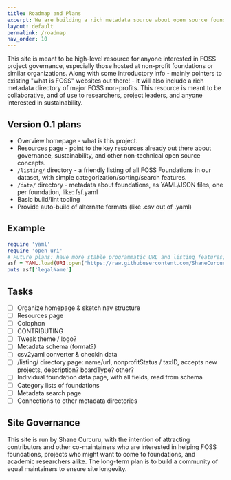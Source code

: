 ```yaml
---
title: Roadmap and Plans
excerpt: We are building a rich metadata source about open source foundations for use by researchers.
layout: default
permalink: /roadmap
nav_order: 10
---
```


This site is meant to be high-level resource for anyone interested in FOSS project governance, especially those hosted at non-profit foundations or similar organizations.  Along with some introductory info - mainly pointers to existing "what is FOSS" websites out there! - it will also include a rich metadata directory of major FOSS non-profits.  This resource is meant to be collaborative, and of use to researchers, project leaders, and anyone interested in sustainability.

## Version 0.1 plans

- Overview homepage - what is this project.
- Resources page - point to the key resources already out there about governance, sustainability, and other non-technical open source concepts.
- `/listing/` directory - a friendly listing of all FOSS Foundations in our dataset, with simple categorization/sorting/search features.
- `/data/` directory - metadata about foundations, as YAML/JSON files, one per foundation, like: fsf.yaml
- Basic build/lint tooling
- Provide auto-build of alternate formats (like .csv out of .yaml)

## Example

```ruby
require 'yaml'
require 'open-uri'
# Future plans: have more stable programmatic URL and listing features; offer CSV and other formats
asf = YAML.load(URI.open("https://raw.githubusercontent.com/ShaneCurcuru/fossfoundation/main/_foundations/asf.md"))
puts asf['legalName']
```

## Tasks

- [ ] Organize homepage & sketch nav structure
- [ ] Resources page
- [ ] Colophon
- [ ] CONTRIBUTING
- [ ] Tweak theme / logo?
- [ ] Metadata schema (format?)
- [ ] csv2yaml converter & checkin data
- [ ] /listing/ directory page: name/url, nonprofitStatus / taxID, accepts new projects, description? boardType? other?
- [ ] Individual foundation data page, with all fields, read from schema
- [ ] Category lists of foundations
- [ ] Metadata search page
- [ ] Connections to other metadata directories

## Site Governance

This site is run by Shane Curcuru, with the intention of attracting contributors and other co-maintainers who are interested in helping FOSS foundations, projects who might want to come to foundations, and academic researchers alike.  The long-term plan is to build a community of equal maintainers to ensure site longevity.
